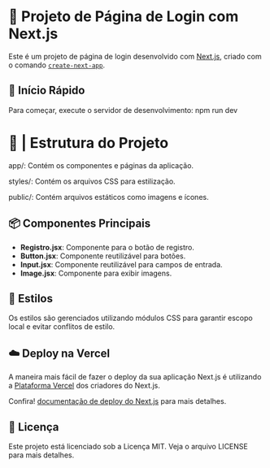 # 🌸 Projeto de Página de Login com Next.js

Este é um projeto de página de login desenvolvido com [Next.js](https://nextjs.org), criado com o comando [`create-next-app`](https://nextjs.org/docs/app/api-reference/cli/create-next-app).

## 🚀 Início Rápido

Para começar, execute o servidor de desenvolvimento:
npm run dev

# 📂 |  Estrutura do Projeto
app/: Contém os componentes e páginas da aplicação.

styles/: Contém os arquivos CSS para estilização.

public/: Contém arquivos estáticos como imagens e ícones.

## 📦 Componentes Principais
- **Registro.jsx**: Componente para o botão de registro.
- **Button.jsx**: Componente reutilizável para botões.
- **Input.jsx**: Componente reutilizável para campos de entrada.
- **Image.jsx**: Componente para exibir imagens.

## 🎨 Estilos
Os estilos são gerenciados utilizando módulos CSS para garantir escopo local e evitar conflitos de estilo.

## ☁️ Deploy na Vercel
A maneira mais fácil de fazer o deploy da sua aplicação Next.js é utilizando a [Plataforma Vercel](https://vercel.com/) dos criadores do Next.js.

Confira! [documentação de deploy do Next.js](https://nextjs.org/docs/deployment) para mais detalhes.

## 📄 Licença
Este projeto está licenciado sob a Licença MIT. Veja o arquivo LICENSE para mais detalhes.
